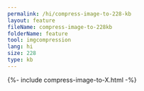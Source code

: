 ```yaml
---
permalink: /hi/compress-image-to-228-kb
layout: feature
fileName: compress-image-to-228kb
folderName: feature
tool: imgcompression
lang: hi
size: 228
type: kb
---
```


{%- include compress-image-to-X.html -%}
